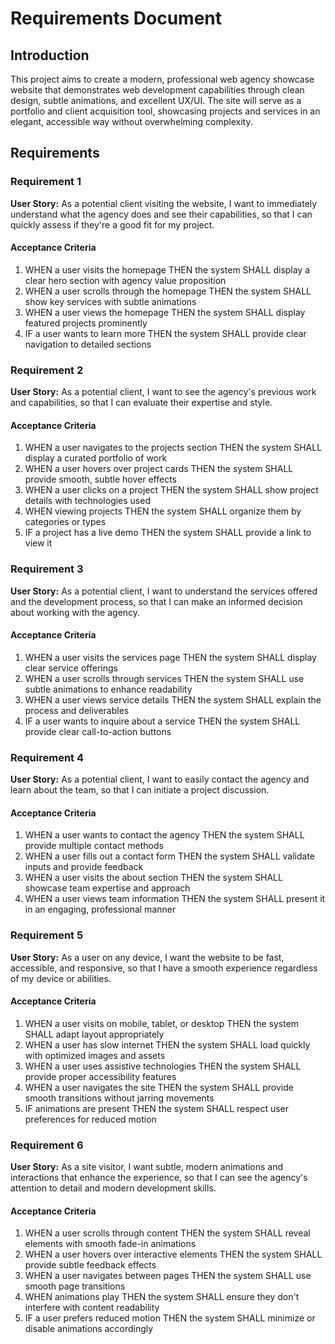 # Requirements Document

## Introduction

This project aims to create a modern, professional web agency showcase website that demonstrates web development capabilities through clean design, subtle animations, and excellent UX/UI. The site will serve as a portfolio and client acquisition tool, showcasing projects and services in an elegant, accessible way without overwhelming complexity.

## Requirements

### Requirement 1

**User Story:** As a potential client visiting the website, I want to immediately understand what the agency does and see their capabilities, so that I can quickly assess if they're a good fit for my project.

#### Acceptance Criteria

1. WHEN a user visits the homepage THEN the system SHALL display a clear hero section with agency value proposition
2. WHEN a user scrolls through the homepage THEN the system SHALL show key services with subtle animations
3. WHEN a user views the homepage THEN the system SHALL display featured projects prominently
4. IF a user wants to learn more THEN the system SHALL provide clear navigation to detailed sections

### Requirement 2

**User Story:** As a potential client, I want to see the agency's previous work and capabilities, so that I can evaluate their expertise and style.

#### Acceptance Criteria

1. WHEN a user navigates to the projects section THEN the system SHALL display a curated portfolio of work
2. WHEN a user hovers over project cards THEN the system SHALL provide smooth, subtle hover effects
3. WHEN a user clicks on a project THEN the system SHALL show project details with technologies used
4. WHEN viewing projects THEN the system SHALL organize them by categories or types
5. IF a project has a live demo THEN the system SHALL provide a link to view it

### Requirement 3

**User Story:** As a potential client, I want to understand the services offered and the development process, so that I can make an informed decision about working with the agency.

#### Acceptance Criteria

1. WHEN a user visits the services page THEN the system SHALL display clear service offerings
2. WHEN a user scrolls through services THEN the system SHALL use subtle animations to enhance readability
3. WHEN a user views service details THEN the system SHALL explain the process and deliverables
4. IF a user wants to inquire about a service THEN the system SHALL provide clear call-to-action buttons

### Requirement 4

**User Story:** As a potential client, I want to easily contact the agency and learn about the team, so that I can initiate a project discussion.

#### Acceptance Criteria

1. WHEN a user wants to contact the agency THEN the system SHALL provide multiple contact methods
2. WHEN a user fills out a contact form THEN the system SHALL validate inputs and provide feedback
3. WHEN a user visits the about section THEN the system SHALL showcase team expertise and approach
4. WHEN a user views team information THEN the system SHALL present it in an engaging, professional manner

### Requirement 5

**User Story:** As a user on any device, I want the website to be fast, accessible, and responsive, so that I have a smooth experience regardless of my device or abilities.

#### Acceptance Criteria

1. WHEN a user visits on mobile, tablet, or desktop THEN the system SHALL adapt layout appropriately
2. WHEN a user has slow internet THEN the system SHALL load quickly with optimized images and assets
3. WHEN a user uses assistive technologies THEN the system SHALL provide proper accessibility features
4. WHEN a user navigates the site THEN the system SHALL provide smooth transitions without jarring movements
5. IF animations are present THEN the system SHALL respect user preferences for reduced motion

### Requirement 6

**User Story:** As a site visitor, I want subtle, modern animations and interactions that enhance the experience, so that I can see the agency's attention to detail and modern development skills.

#### Acceptance Criteria

1. WHEN a user scrolls through content THEN the system SHALL reveal elements with smooth fade-in animations
2. WHEN a user hovers over interactive elements THEN the system SHALL provide subtle feedback effects
3. WHEN a user navigates between pages THEN the system SHALL use smooth page transitions
4. WHEN animations play THEN the system SHALL ensure they don't interfere with content readability
5. IF a user prefers reduced motion THEN the system SHALL minimize or disable animations accordingly